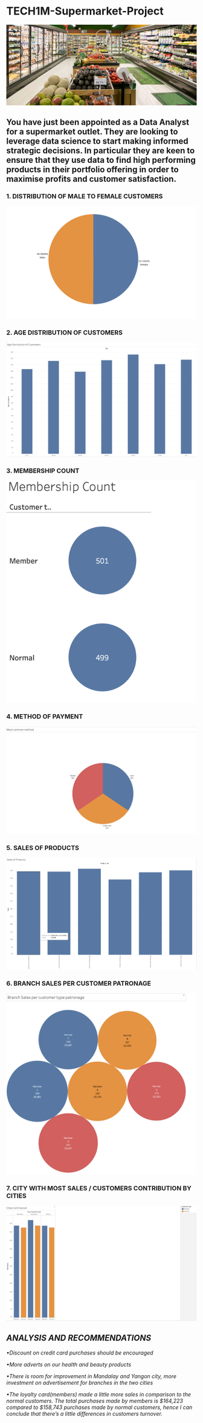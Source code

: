 # TECH1M-Supermarket-Project
![](supermarket-header.jpeg)

## You have just been appointed as a Data Analyst for a supermarket outlet. They are looking to leverage data science to start making informed strategic decisions. In particular they are keen to ensure that they use data to find high performing products in their portfolio offering in order to maximise profits and customer satisfaction.

###  1. DISTRIBUTION OF MALE TO FEMALE CUSTOMERS
![](Male-to-female.png)

### 2. AGE DISTRIBUTION OF CUSTOMERS
![](Age_distribution.png)

### 3. MEMBERSHIP COUNT

![](membership_count.png)

### 4. METHOD OF PAYMENT

![](most_common_method.png)

### 5. SALES OF PRODUCTS

![](Product_sales.png)

### 6. BRANCH SALES PER CUSTOMER PATRONAGE

![](branch_sales_by_customer.png)

### 7. CITY WITH MOST SALES / CUSTOMERS CONTRIBUTION BY CITIES

![](city_contribution.png)



## *ANALYSIS AND RECOMMENDATIONS*

*•Discount on credit card purchases should be encouraged*

*•More adverts on our health and beauty products*

*•There is room for improvement in Mandalay and Yangon city, more investment on advertisement for branches in the two cities*
 
*•The loyalty card(members) made a little more sales in comparison to the normal customers. The total purchases made by members is $164,223 compared to $158,743 purchases made by normal customers, hence I can conclude that there’s a little differences in customers turnover.*
